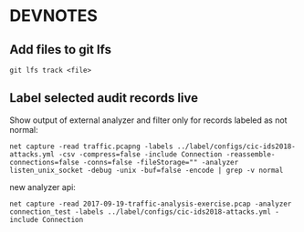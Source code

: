 # DEVNOTES

## Add files to git lfs

	git lfs track <file>

## Label selected audit records live

Show output of external analyzer and filter only for records labeled as not normal:

    net capture -read traffic.pcapng -labels ../label/configs/cic-ids2018-attacks.yml -csv -compress=false -include Connection -reassemble-connections=false -conns=false -fileStorage="" -analyzer listen_unix_socket -debug -unix -buf=false -encode | grep -v normal

new analyzer api:

    net capture -read 2017-09-19-traffic-analysis-exercise.pcap -analyzer connection_test -labels ../label/configs/cic-ids2018-attacks.yml -include Connection
